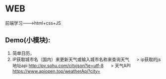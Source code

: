 # WEB
前端学习--->html+css+JS
## Demo(小模块):
  1. 简单日历，
  2. IP获取城市名（国内）来更新天气或输入城市名称来查询天气
      > ip获取的js地址api http://pv.sohu.com/cityjson?ie=utf-8
      > 天气API  https://www.apiopen.top/weatherApi?city=
